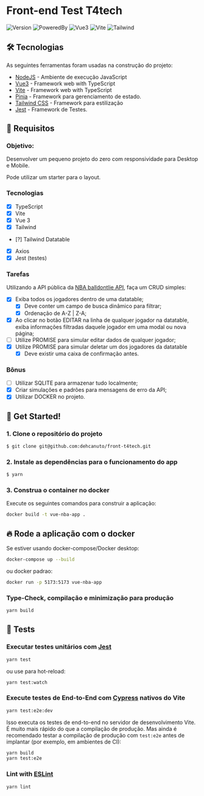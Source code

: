 # Front-end Test T4tech

![Version](https://img.shields.io/badge/1.0.0-beta?label=version)
![PoweredBy](https://img.shields.io/badge/powered_by-T4tech-black)
![Vue3](https://img.shields.io/badge/Vue-3.5.13-42b883?style=flat-square&logo=vue.js&logoColor=42b883)
![Vite](https://img.shields.io/badge/Vite-6.0.11-9499ff?style=flat-square&logo=vite)
![Tailwind](https://img.shields.io/badge/Tailwind-3.4.17-38bdf8?style=flat-square&logo=tailwindcss&logoColor=38bdf8)

## 🛠️ Tecnologias

As seguintes ferramentas foram usadas na construção do projeto:

- [NodeJS](https://nodejs.org/en/docs/) - Ambiente de execução JavaScript
- [Vue3](https://vuejs.org/) - Framework web with TypeScript
- [Vite](https://vite.dev/) - Framework web with TypeScript
- [Pinia](https://pinia.vuejs.org/) - Framework para gerenciamento de estado.
- [Tailwind CSS](https://tailwindcss.com/docs) - Framework para estilização
- [Jest](https://jestjs.io/pt-BR/) - Framework de Testes.

## 🎯 Requisitos

### Objetivo:

Desenvolver um pequeno projeto do zero com responsividade para Desktop e Mobile.

Pode utilizar um starter para o layout.

### Tecnologias

- [x] TypeScript
- [x] Vite
- [x] Vue 3
- [x] Tailwind
- [?] Tailwind Datatable
- [x] Axios
- [x] Jest (testes)

### Tarefas

Utilizando a API pública da [NBA balldontlie API](https://www.balldontlie.io/), faça um CRUD simples:

- [x] Exiba todos os jogadores dentro de uma datatable;
  - [x] Deve conter um campo de busca dinâmico para filtrar;
  - [x] Ordenação de A-Z | Z-A;
- [x] Ao clicar no botão EDITAR na linha de qualquer jogador na datatable, exiba informações filtradas daquele jogador em uma modal ou nova página;
- [ ] Utilize PROMISE para simular editar dados de qualquer jogador;
- [x] Utilize PROMISE para simular deletar um dos jogadores da datatable
  - [x] Deve existir uma caixa de confirmação antes.

### Bônus

- [ ] Utilizar SQLITE para armazenar tudo localmente;
- [x] Criar simulações e padrões para mensagens de erro da API;
- [x] Utilizar DOCKER no projeto.

## 🚀 Get Started!

### 1. Clone o repositório do projeto

```sh
$ git clone git@github.com:dehcanuto/front-t4tech.git
```

### 2. Instale as dependências para o funcionamento do app

```sh
$ yarn
```

### 3. Construa o container no docker

Execute os seguintes comandos para construir a aplicação:

```sh
docker build -t vue-nba-app .
```

## 🔥 Rode a aplicação com o docker

Se estiver usando docker-compose/Docker desktop:

```sh
docker-compose up --build
```

ou docker padrao:

```sh
docker run -p 5173:5173 vue-nba-app
```

### Type-Check, compilação e minimização para produção

```sh
yarn build
```

## 🧪 Tests

### Executar testes unitários com [Jest](https://jestjs.io/)

```sh
yarn test
```

ou use para hot-reload:

```sh
yarn test:watch
```

### Execute testes de End-to-End com [Cypress](https://www.cypress.io/) nativos do Vite

```sh
yarn test:e2e:dev
```

Isso executa os testes de end-to-end no servidor de desenvolvimento Vite. É muito mais rápido do que a compilação de produção.
Mas ainda é recomendado testar a compilação de produção com `test:e2e` antes de implantar (por exemplo, em ambientes de CI):

```sh
yarn build
yarn test:e2e
```

### Lint with [ESLint](https://eslint.org/)

```sh
yarn lint
```
